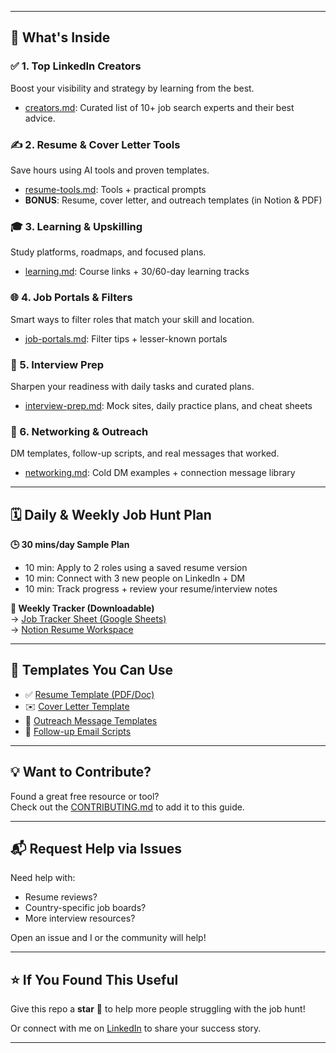 
---

## 🧰 What's Inside

### ✅ 1. Top LinkedIn Creators
Boost your visibility and strategy by learning from the best.

- [creators.md](./creators.md): Curated list of 10+ job search experts and their best advice.

### ✍️ 2. Resume & Cover Letter Tools
Save hours using AI tools and proven templates.

- [resume-tools.md](./resume-tools.md): Tools + practical prompts
- **BONUS**: Resume, cover letter, and outreach templates (in Notion & PDF)

### 🎓 3. Learning & Upskilling
Study platforms, roadmaps, and focused plans.

- [learning.md](./learning.md): Course links + 30/60-day learning tracks

### 🌐 4. Job Portals & Filters
Smart ways to filter roles that match your skill and location.

- [job-portals.md](./job-portals.md): Filter tips + lesser-known portals

### 💼 5. Interview Prep
Sharpen your readiness with daily tasks and curated plans.

- [interview-prep.md](./interview-prep.md): Mock sites, daily practice plans, and cheat sheets

### 🤝 6. Networking & Outreach
DM templates, follow-up scripts, and real messages that worked.

- [networking.md](./networking.md): Cold DM examples + connection message library

---

## 🗓️ Daily & Weekly Job Hunt Plan

**🕒 30 mins/day Sample Plan**
- 10 min: Apply to 2 roles using a saved resume version  
- 10 min: Connect with 3 new people on LinkedIn + DM  
- 10 min: Track progress + review your resume/interview notes  

**📅 Weekly Tracker (Downloadable)**  
→ [Job Tracker Sheet (Google Sheets)](link-to-sheet)  
→ [Notion Resume Workspace](link-to-notion)

---

## 📝 Templates You Can Use

- ✅ [Resume Template (PDF/Doc)](link)
- ✉️ [Cover Letter Template](link)
- 💬 [Outreach Message Templates](link)
- 📩 [Follow-up Email Scripts](link)

---

## 💡 Want to Contribute?

Found a great free resource or tool?  
Check out the [CONTRIBUTING.md](./CONTRIBUTING.md) to add it to this guide.

---

## 📬 Request Help via Issues

Need help with:
- Resume reviews?
- Country-specific job boards?
- More interview resources?

Open an issue and I or the community will help!

---

## ⭐ If You Found This Useful

Give this repo a **star** 🌟 to help more people struggling with the job hunt!

Or connect with me on [LinkedIn](https://www.linkedin.com/in/your-profile/) to share your success story.

---
